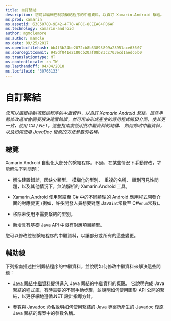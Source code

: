 ```yaml
---
title: 自訂繫結
description: 您可以編輯控制項繫結程序的中繼資料，以自訂 Xamarin.Android 繫結。 這些手動修改通常會需要解決建置錯誤，並可用來形成產生的應用程式開發介面，使其更一致，使用 C# /.NET。 這些指南將說明此中繼資料的結構、 如何修改中繼資料，以及如何使用 JavaDoc 復原的方法參數的名稱。
ms.prod: xamarin
ms.assetid: 63C5078D-9E42-4F70-AF8C-8CEEA84FB6AF
ms.technology: xamarin-android
author: mgmclemore
ms.author: mamcle
ms.date: 09/25/2017
ms.openlocfilehash: bb4f3b24be2072cb8b33893899a23951ace63607
ms.sourcegitcommit: 945df041e2180cb20af08b83cc703ecd1aedc6b0
ms.translationtype: MT
ms.contentlocale: zh-TW
ms.lasthandoff: 04/04/2018
ms.locfileid: "30763133"
---
```

# <a name="customizing-bindings"></a>自訂繫結

_您可以編輯控制項繫結程序的中繼資料，以自訂 Xamarin.Android 繫結。這些手動修改通常會需要解決建置錯誤，並可用來形成產生的應用程式開發介面，使其更一致，使用 C# /.NET。這些指南將說明此中繼資料的結構、 如何修改中繼資料，以及如何使用 JavaDoc 復原的方法參數的名稱。_


## <a name="overview"></a>總覽
 
Xamarin.Android 自動化大部分的繫結程序。不過，在某些情況下手動修改，才能解決下列問題：

-   解決建置錯誤，因缺少類型、 模糊化的型別、 重複的名稱、 類別可見性問題，以及其他情況下，無法解析的 Xamarin.Android 工具。 

-   Xamarin.Android 使用繫結至 C# 中的不同類型的 Android 應用程式開發介面的對應變更 (例如，許多開發人員想要對應 Java`int`常數至 C#`enum`常數)。

-   移除未使用不需要繫結的型別。 

-   新增具有基礎 Java API 中沒有對應項目類型。 

您可以修改控制繫結程序的中繼資料，以讓部分或所有的這些變更。


## <a name="guides"></a>輔助線

下列指南描述控制繫結程序的中繼資料，並說明如何修改中繼資料來解決這些問題：

-   [Java 繫結中繼資料](~/android/platform/binding-java-library/customizing-bindings/java-bindings-metadata.md)提供進入 Java 繫結的中繼資料的概觀。
    它說明完成 Java 繫結的程式庫，有時需要的不同手動步驟，並說明如何使用圖形 API 公開的繫結，以更仔細地遵循.NET 設計指導方針。

-   [參數與 Javadoc 命名](~/android/platform/binding-java-library/customizing-bindings/naming-parameters-with-javadoc.md)說明如何使用繫結的 Java 專案所產生的 Javadoc 復原 Java 繫結的專案中的參數名稱。


 

